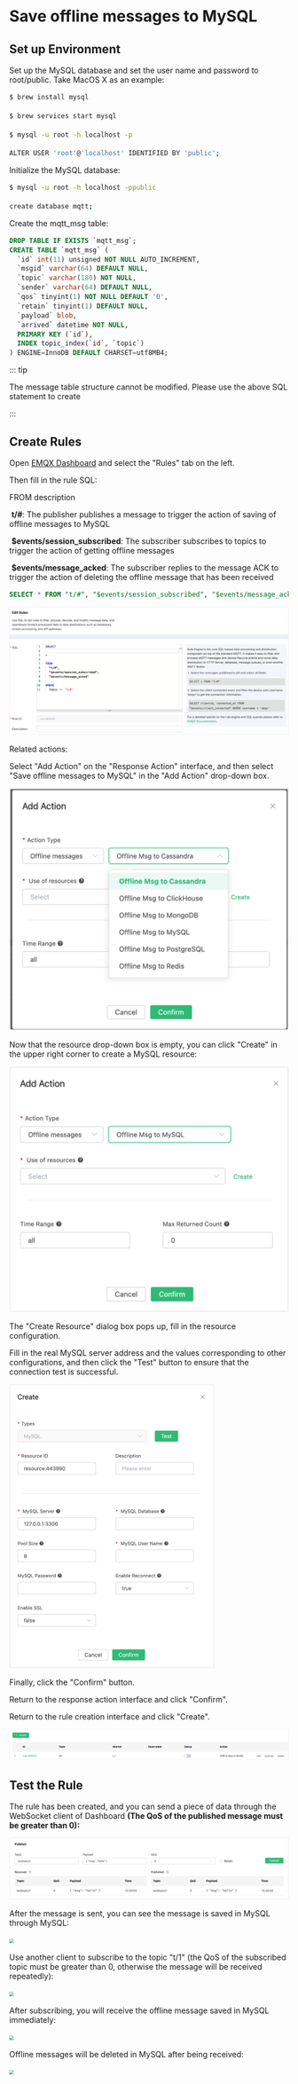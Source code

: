 # Save offline messages to MySQL

## Set up Environment

Set up the MySQL database and set the user name and password to root/public. Take MacOS X as an example:

```bash
$ brew install mysql

$ brew services start mysql

$ mysql -u root -h localhost -p

ALTER USER 'root'@'localhost' IDENTIFIED BY 'public';
```

Initialize the MySQL database:
```bash
$ mysql -u root -h localhost -ppublic

create database mqtt;
```

Create the mqtt_msg table:
```sql
DROP TABLE IF EXISTS `mqtt_msg`;
CREATE TABLE `mqtt_msg` (
  `id` int(11) unsigned NOT NULL AUTO_INCREMENT,
  `msgid` varchar(64) DEFAULT NULL,
  `topic` varchar(180) NOT NULL,
  `sender` varchar(64) DEFAULT NULL,
  `qos` tinyint(1) NOT NULL DEFAULT '0',
  `retain` tinyint(1) DEFAULT NULL,
  `payload` blob,
  `arrived` datetime NOT NULL,
  PRIMARY KEY (`id`),
  INDEX topic_index(`id`, `topic`)
) ENGINE=InnoDB DEFAULT CHARSET=utf8MB4;
```

::: tip

The message table structure cannot be modified. Please use the above SQL statement to create

:::

## Create Rules

Open [EMQX Dashboard](http://127.0.0.1:18083/#/rules) and select the "Rules" tab on the left.

Then fill in the rule SQL:

FROM description

​	**t/#**: The publisher publishes a message to trigger the action of saving of offline messages to MySQL

​	**$events/session_subscribed**: The subscriber subscribes to topics to trigger  the action of getting offline messages

​	**$events/message_acked**: The subscriber replies to the message ACK to trigger the action of deleting the offline message that has been received

```sql
SELECT * FROM "t/#", "$events/session_subscribed", "$events/message_acked" WHERE topic =~ 't/#'
```

<img src="./assets/rule-engine/ofline-rules.png" alt="image-20230525151209609" style="zoom:50%;" />

Related actions:

Select "Add Action" on the "Response Action" interface, and then select "Save offline messages to MySQL" in the "Add Action" drop-down box.

<img src="./assets/rule-engine/offline-msg.png" alt="image-20230525135721993" style="zoom:50%;" />

Now that the resource drop-down box is empty, you can click "Create" in the upper right corner to create a MySQL resource:

<img src="./assets/rule-engine/mysql-offline-resource.png" alt="image-20230526104806212" style="zoom:50%;" />

The "Create Resource" dialog box pops up, fill in the resource configuration.

Fill in the real MySQL server address and the values corresponding to other configurations, and then click the "Test" button to ensure that the connection test is successful.

<img src="./assets/rule-engine/mysql-offline-create.png" alt="image-20230526104918376" style="zoom:50%;" />



Finally, click the "Confirm" button.

Return to the response action interface and click "Confirm".

Return to the rule creation interface and click "Create".

![image-20230526105107000](./assets/rule-engine/mysql-offline-rule.png)

## Test the Rule

The rule has been created, and you can send a piece of data through the WebSocket client of Dashboard **(The QoS of the published message must be greater than 0):**

<img src="./assets/rule-engine/offline-message-received.png" alt="image-20230525152023575" style="zoom:50%;" />

After the message is sent, you can see the message is saved in MySQL through MySQL:

<img src="./assets/rule-engine/mysql_offline_msg_09.png" style="zoom:50%;" />

Use another client to subscribe to the topic "t/1" (the QoS of the subscribed topic must be greater than 0, otherwise the message will be received repeatedly):

<img src="./assets/rule-engine/mysql_offline_msg_10.png" style="zoom:50%;" />

After subscribing, you will receive the offline message saved in MySQL immediately:

<img src="./assets/rule-engine/mysql_offline_msg_11.png" style="zoom:50%;" />

Offline messages will be deleted in MySQL after being received:

<img src="./assets/rule-engine/mysql_offline_msg_12.png" style="zoom:50%;" />
